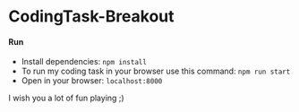 # CodingTask-Breakout

#### Run
- Install dependencies: `npm install`
- To run my coding task in your browser use this command: `npm run start`
- Open in your browser: `localhost:8000`

I wish you a lot of fun playing ;)